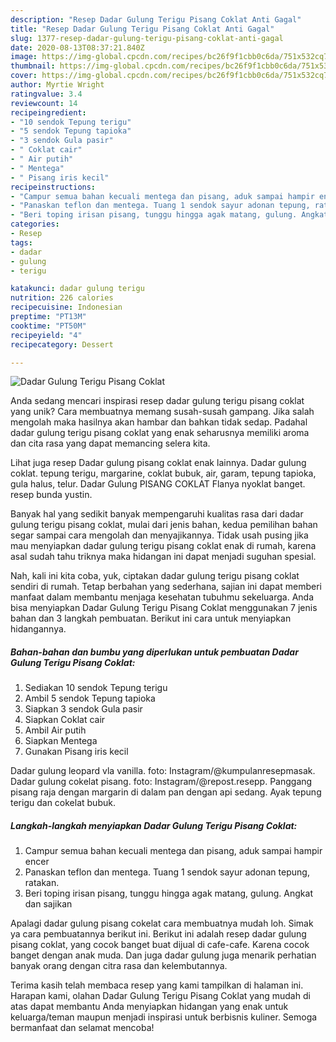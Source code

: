 ```yaml
---
description: "Resep Dadar Gulung Terigu Pisang Coklat Anti Gagal"
title: "Resep Dadar Gulung Terigu Pisang Coklat Anti Gagal"
slug: 1377-resep-dadar-gulung-terigu-pisang-coklat-anti-gagal
date: 2020-08-13T08:37:21.840Z
image: https://img-global.cpcdn.com/recipes/bc26f9f1cbb0c6da/751x532cq70/dadar-gulung-terigu-pisang-coklat-foto-resep-utama.jpg
thumbnail: https://img-global.cpcdn.com/recipes/bc26f9f1cbb0c6da/751x532cq70/dadar-gulung-terigu-pisang-coklat-foto-resep-utama.jpg
cover: https://img-global.cpcdn.com/recipes/bc26f9f1cbb0c6da/751x532cq70/dadar-gulung-terigu-pisang-coklat-foto-resep-utama.jpg
author: Myrtie Wright
ratingvalue: 3.4
reviewcount: 14
recipeingredient:
- "10 sendok Tepung terigu"
- "5 sendok Tepung tapioka"
- "3 sendok Gula pasir"
- " Coklat cair"
- " Air putih"
- " Mentega"
- " Pisang iris kecil"
recipeinstructions:
- "Campur semua bahan kecuali mentega dan pisang, aduk sampai hampir encer"
- "Panaskan teflon dan mentega. Tuang 1 sendok sayur adonan tepung, ratakan."
- "Beri toping irisan pisang, tunggu hingga agak matang, gulung. Angkat dan sajikan"
categories:
- Resep
tags:
- dadar
- gulung
- terigu

katakunci: dadar gulung terigu 
nutrition: 226 calories
recipecuisine: Indonesian
preptime: "PT13M"
cooktime: "PT50M"
recipeyield: "4"
recipecategory: Dessert

---
```



![Dadar Gulung Terigu Pisang Coklat](https://img-global.cpcdn.com/recipes/bc26f9f1cbb0c6da/751x532cq70/dadar-gulung-terigu-pisang-coklat-foto-resep-utama.jpg)

Anda sedang mencari inspirasi resep dadar gulung terigu pisang coklat yang unik? Cara membuatnya memang susah-susah gampang. Jika salah mengolah maka hasilnya akan hambar dan bahkan tidak sedap. Padahal dadar gulung terigu pisang coklat yang enak seharusnya memiliki aroma dan cita rasa yang dapat memancing selera kita.

Lihat juga resep Dadar gulung pisang coklat enak lainnya. Dadar gulung coklat. tepung terigu, margarine, coklat bubuk, air, garam, tepung tapioka, gula halus, telur. Dadar Gulung PISANG COKLAT Flanya nyoklat banget. resep bunda yustin.

Banyak hal yang sedikit banyak mempengaruhi kualitas rasa dari dadar gulung terigu pisang coklat, mulai dari jenis bahan, kedua pemilihan bahan segar sampai cara mengolah dan menyajikannya. Tidak usah pusing jika mau menyiapkan dadar gulung terigu pisang coklat enak di rumah, karena asal sudah tahu triknya maka hidangan ini dapat menjadi suguhan spesial.


Nah, kali ini kita coba, yuk, ciptakan dadar gulung terigu pisang coklat sendiri di rumah. Tetap berbahan yang sederhana, sajian ini dapat memberi manfaat dalam membantu menjaga kesehatan tubuhmu sekeluarga. Anda bisa menyiapkan Dadar Gulung Terigu Pisang Coklat menggunakan 7 jenis bahan dan 3 langkah pembuatan. Berikut ini cara untuk menyiapkan hidangannya.

<!--inarticleads1-->

##### Bahan-bahan dan bumbu yang diperlukan untuk pembuatan Dadar Gulung Terigu Pisang Coklat:

1. Sediakan 10 sendok Tepung terigu
1. Ambil 5 sendok Tepung tapioka
1. Siapkan 3 sendok Gula pasir
1. Siapkan  Coklat cair
1. Ambil  Air putih
1. Siapkan  Mentega
1. Gunakan  Pisang iris kecil


Dadar gulung leopard vla vanilla. foto: Instagram/@kumpulanresepmasak. Dadar gulung cokelat pisang. foto: Instagram/@repost.resepp. Panggang pisang raja dengan margarin di dalam pan dengan api sedang. Ayak tepung terigu dan cokelat bubuk. 

<!--inarticleads2-->

##### Langkah-langkah menyiapkan Dadar Gulung Terigu Pisang Coklat:

1. Campur semua bahan kecuali mentega dan pisang, aduk sampai hampir encer
1. Panaskan teflon dan mentega. Tuang 1 sendok sayur adonan tepung, ratakan.
1. Beri toping irisan pisang, tunggu hingga agak matang, gulung. Angkat dan sajikan


Apalagi dadar gulung pisang cokelat cara membuatnya mudah loh. Simak ya cara pembuatannya berikut ini. Berikut ini adalah resep dadar gulung pisang coklat, yang cocok banget buat dijual di cafe-cafe. Karena cocok banget dengan anak muda. Dan juga dadar gulung juga menarik perhatian banyak orang dengan citra rasa dan kelembutannya. 

Terima kasih telah membaca resep yang kami tampilkan di halaman ini. Harapan kami, olahan Dadar Gulung Terigu Pisang Coklat yang mudah di atas dapat membantu Anda menyiapkan hidangan yang enak untuk keluarga/teman maupun menjadi inspirasi untuk berbisnis kuliner. Semoga bermanfaat dan selamat mencoba!
